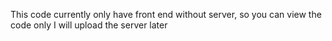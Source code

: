 This code currently only have front end without server, so you can view the code only
I will upload the server later
